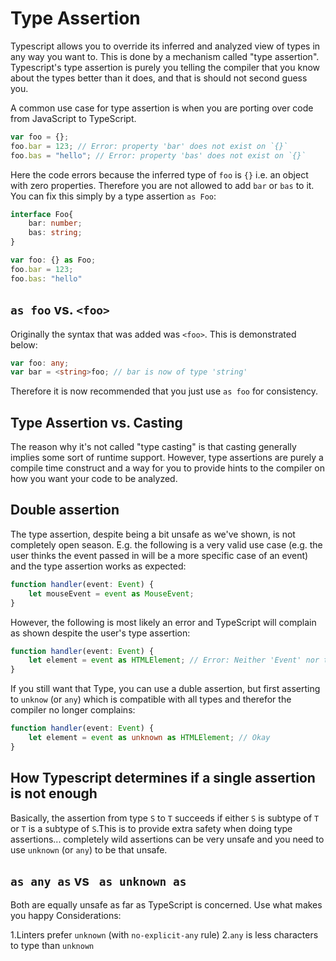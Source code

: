 # Type Assertion

Typescript allows you to override its inferred and analyzed view of types in any way you want to. This is done by a mechanism called "type assertion". Typescript's type assertion is purely you telling the compiler that you know about the types better than it does, and that is should not second guess you.

A common use case for type assertion is when you are porting over code from JavaScript to TypeScript.

```js
var foo = {};
foo.bar = 123; // Error: property 'bar' does not exist on `{}`
foo.bas = "hello"; // Error: property 'bas' does not exist on `{}`
```

Here the code errors because the inferred type of `foo` is `{}` i.e. an object with zero properties. Therefore you are not allowed to add `bar` or `bas` to it. You can fix this simply by a type assertion `as Foo`:

```ts
interface Foo{
    bar: number;
    bas: string;
}

var foo: {} as Foo;
foo.bar = 123;
foo.bas: "hello"
```

## `as foo` vs. `<foo>`

Originally the syntax that was added was `<foo>`. This is demonstrated below:

```ts
var foo: any;
var bar = <string>foo; // bar is now of type 'string'
```

Therefore it is now recommended that you just use `as foo` for consistency.

## Type Assertion vs. Casting

The reason why it's not called "type casting" is that casting generally implies some sort of runtime support. However, type assertions are purely a compile time construct and a way for you to provide hints to the compiler on how you want your code to be analyzed.

## Double assertion

The type assertion, despite being a bit unsafe as we've shown, is not completely open season. E.g. the following is a very valid use case (e.g. the user thinks the event passed in will be a more specific case of an event) and the type assertion works as expected:

```ts
function handler(event: Event) {
	let mouseEvent = event as MouseEvent;
}
```

However, the following is most likely an error and TypeScript will complain as shown despite the user's type assertion:

```ts
function handler(event: Event) {
	let element = event as HTMLElement; // Error: Neither 'Event' nor type 'HTMLElement' is assignable to the other
}
```

If you still want that Type, you can use a duble assertion, but first asserting to `unknow` (or `any`) which is compatible with all types and therefor the compiler no longer complains:

```ts
function handler(event: Event) {
	let element = event as unknown as HTMLElement; // Okay
}
```

## How Typescript determines if a single assertion is not enough

Basically, the assertion from type ```S``` to ```T``` succeeds if either ```S``` is subtype of ```T``` or ```T``` is a subtype of ```S```.This is to provide extra safety when doing type assertions... completely wild assertions can be very unsafe and you need to use ```unknown``` (or ```any```) to be that unsafe.


## ```as any as``` vs ``` as unknown as```
Both are equally unsafe as far as TypeScript is concerned. Use what makes you happy Considerations:


1.Linters prefer ```unknown``` (with ```no-explicit-any``` rule)
2.```any``` is less characters to type than ```unknown```


